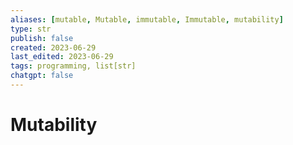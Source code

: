 ```yaml
---
aliases: [mutable, Mutable, immutable, Immutable, mutability]
type: str
publish: false
created: 2023-06-29
last_edited: 2023-06-29
tags: programming, list[str]
chatgpt: false
---
```

# Mutability
